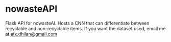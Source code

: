 # nowasteAPI
Flask API for nowasteAI. Hosts a CNN that can differentiate between recyclable and non-recyclable items. 
If you want the dataset used, email me at atx.dhilan@gmail.com
